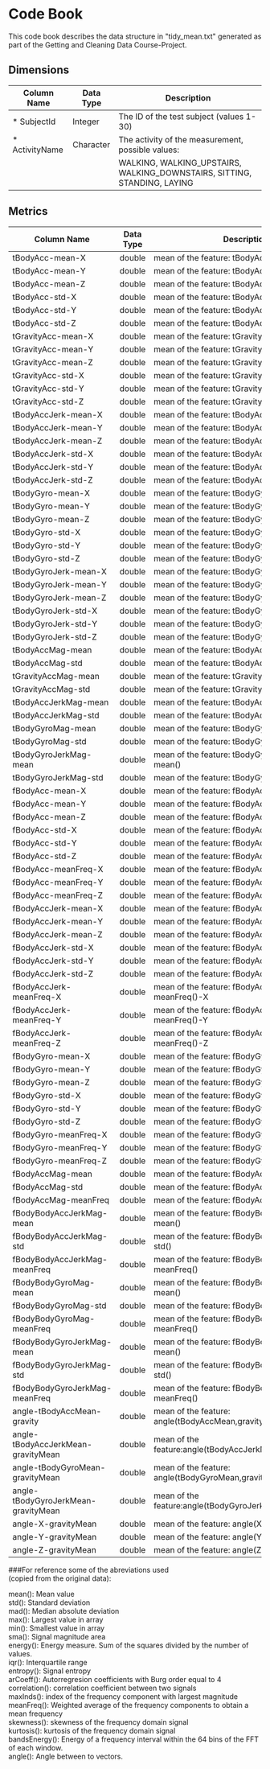 # Code Book

This code book describes the data structure in "tidy_mean.txt" generated as part of the
Getting and Cleaning Data Course-Project.

## Dimensions 
Column Name                          |Data Type |Description 
-------------------------------------|----------|----------------------------------------------------------
* SubjectId                          |Integer   | The ID of the test subject (values 1-30)
* ActivityName                       |Character | The activity of the measurement, possible values:
                                     |          | WALKING, WALKING_UPSTAIRS, WALKING_DOWNSTAIRS, SITTING, STANDING, LAYING 

## Metrics
Column Name                          |Data Type |Description 
-------------------------------------|----------|----------------------------------------------------------
tBodyAcc-mean-X                      | double   | mean of the feature: tBodyAcc-mean()-X                   
tBodyAcc-mean-Y                      | double   | mean of the feature: tBodyAcc-mean()-Y                   
tBodyAcc-mean-Z                      | double   | mean of the feature: tBodyAcc-mean()-Z                   
tBodyAcc-std-X                       | double   | mean of the feature: tBodyAcc-std()-X                    
tBodyAcc-std-Y                       | double   | mean of the feature: tBodyAcc-std()-Y                    
tBodyAcc-std-Z                       | double   | mean of the feature: tBodyAcc-std()-Z                    
tGravityAcc-mean-X                   | double   | mean of the feature: tGravityAcc-mean()-X                
tGravityAcc-mean-Y                   | double   | mean of the feature: tGravityAcc-mean()-Y                
tGravityAcc-mean-Z                   | double   | mean of the feature: tGravityAcc-mean()-Z                
tGravityAcc-std-X                    | double   | mean of the feature: tGravityAcc-std()-X                 
tGravityAcc-std-Y                    | double   | mean of the feature: tGravityAcc-std()-Y                 
tGravityAcc-std-Z                    | double   | mean of the feature: tGravityAcc-std()-Z                 
tBodyAccJerk-mean-X                  | double   | mean of the feature: tBodyAccJerk-mean()-X               
tBodyAccJerk-mean-Y                  | double   | mean of the feature: tBodyAccJerk-mean()-Y               
tBodyAccJerk-mean-Z                  | double   | mean of the feature: tBodyAccJerk-mean()-Z               
tBodyAccJerk-std-X                   | double   | mean of the feature: tBodyAccJerk-std()-X                
tBodyAccJerk-std-Y                   | double   | mean of the feature: tBodyAccJerk-std()-Y                
tBodyAccJerk-std-Z                   | double   | mean of the feature: tBodyAccJerk-std()-Z                
tBodyGyro-mean-X                     | double   | mean of the feature: tBodyGyro-mean()-X                  
tBodyGyro-mean-Y                     | double   | mean of the feature: tBodyGyro-mean()-Y                  
tBodyGyro-mean-Z                     | double   | mean of the feature: tBodyGyro-mean()-Z                  
tBodyGyro-std-X                      | double   | mean of the feature: tBodyGyro-std()-X                   
tBodyGyro-std-Y                      | double   | mean of the feature: tBodyGyro-std()-Y                   
tBodyGyro-std-Z                      | double   | mean of the feature: tBodyGyro-std()-Z                   
tBodyGyroJerk-mean-X                 | double   | mean of the feature: tBodyGyroJerk-mean()-X              
tBodyGyroJerk-mean-Y                 | double   | mean of the feature: tBodyGyroJerk-mean()-Y              
tBodyGyroJerk-mean-Z                 | double   | mean of the feature: tBodyGyroJerk-mean()-Z              
tBodyGyroJerk-std-X                  | double   | mean of the feature: tBodyGyroJerk-std()-X               
tBodyGyroJerk-std-Y                  | double   | mean of the feature: tBodyGyroJerk-std()-Y               
tBodyGyroJerk-std-Z                  | double   | mean of the feature: tBodyGyroJerk-std()-Z               
tBodyAccMag-mean                     | double   | mean of the feature: tBodyAccMag-mean()                  
tBodyAccMag-std                      | double   | mean of the feature: tBodyAccMag-std()                   
tGravityAccMag-mean                  | double   | mean of the feature: tGravityAccMag-mean()               
tGravityAccMag-std                   | double   | mean of the feature: tGravityAccMag-std()                
tBodyAccJerkMag-mean                 | double   | mean of the feature: tBodyAccJerkMag-mean()              
tBodyAccJerkMag-std                  | double   | mean of the feature: tBodyAccJerkMag-std()               
tBodyGyroMag-mean                    | double   | mean of the feature: tBodyGyroMag-mean()                 
tBodyGyroMag-std                     | double   | mean of the feature: tBodyGyroMag-std()                  
tBodyGyroJerkMag-mean                | double   | mean of the feature: tBodyGyroJerkMag-mean()             
tBodyGyroJerkMag-std                 | double   | mean of the feature: tBodyGyroJerkMag-std()              
fBodyAcc-mean-X                      | double   | mean of the feature: fBodyAcc-mean()-X                   
fBodyAcc-mean-Y                      | double   | mean of the feature: fBodyAcc-mean()-Y                   
fBodyAcc-mean-Z                      | double   | mean of the feature: fBodyAcc-mean()-Z                   
fBodyAcc-std-X                       | double   | mean of the feature: fBodyAcc-std()-X                    
fBodyAcc-std-Y                       | double   | mean of the feature: fBodyAcc-std()-Y                    
fBodyAcc-std-Z                       | double   | mean of the feature: fBodyAcc-std()-Z                    
fBodyAcc-meanFreq-X                  | double   | mean of the feature: fBodyAcc-meanFreq()-X               
fBodyAcc-meanFreq-Y                  | double   | mean of the feature: fBodyAcc-meanFreq()-Y               
fBodyAcc-meanFreq-Z                  | double   | mean of the feature: fBodyAcc-meanFreq()-Z               
fBodyAccJerk-mean-X                  | double   | mean of the feature: fBodyAccJerk-mean()-X               
fBodyAccJerk-mean-Y                  | double   | mean of the feature: fBodyAccJerk-mean()-Y               
fBodyAccJerk-mean-Z                  | double   | mean of the feature: fBodyAccJerk-mean()-Z               
fBodyAccJerk-std-X                   | double   | mean of the feature: fBodyAccJerk-std()-X                
fBodyAccJerk-std-Y                   | double   | mean of the feature: fBodyAccJerk-std()-Y                
fBodyAccJerk-std-Z                   | double   | mean of the feature: fBodyAccJerk-std()-Z                
fBodyAccJerk-meanFreq-X              | double   | mean of the feature: fBodyAccJerk-meanFreq()-X           
fBodyAccJerk-meanFreq-Y              | double   | mean of the feature: fBodyAccJerk-meanFreq()-Y           
fBodyAccJerk-meanFreq-Z              | double   | mean of the feature: fBodyAccJerk-meanFreq()-Z           
fBodyGyro-mean-X                     | double   | mean of the feature: fBodyGyro-mean()-X                  
fBodyGyro-mean-Y                     | double   | mean of the feature: fBodyGyro-mean()-Y                  
fBodyGyro-mean-Z                     | double   | mean of the feature: fBodyGyro-mean()-Z                  
fBodyGyro-std-X                      | double   | mean of the feature: fBodyGyro-std()-X                   
fBodyGyro-std-Y                      | double   | mean of the feature: fBodyGyro-std()-Y                   
fBodyGyro-std-Z                      | double   | mean of the feature: fBodyGyro-std()-Z                   
fBodyGyro-meanFreq-X                 | double   | mean of the feature: fBodyGyro-meanFreq()-X              
fBodyGyro-meanFreq-Y                 | double   | mean of the feature: fBodyGyro-meanFreq()-Y              
fBodyGyro-meanFreq-Z                 | double   | mean of the feature: fBodyGyro-meanFreq()-Z              
fBodyAccMag-mean                     | double   | mean of the feature: fBodyAccMag-mean()                  
fBodyAccMag-std                      | double   | mean of the feature: fBodyAccMag-std()                   
fBodyAccMag-meanFreq                 | double   | mean of the feature: fBodyAccMag-meanFreq()              
fBodyBodyAccJerkMag-mean             | double   | mean of the feature: fBodyBodyAccJerkMag-mean()          
fBodyBodyAccJerkMag-std              | double   | mean of the feature: fBodyBodyAccJerkMag-std()           
fBodyBodyAccJerkMag-meanFreq         | double   | mean of the feature: fBodyBodyAccJerkMag-meanFreq()      
fBodyBodyGyroMag-mean                | double   | mean of the feature: fBodyBodyGyroMag-mean()             
fBodyBodyGyroMag-std                 | double   | mean of the feature: fBodyBodyGyroMag-std()              
fBodyBodyGyroMag-meanFreq            | double   | mean of the feature: fBodyBodyGyroMag-meanFreq()         
fBodyBodyGyroJerkMag-mean            | double   | mean of the feature: fBodyBodyGyroJerkMag-mean()         
fBodyBodyGyroJerkMag-std             | double   | mean of the feature: fBodyBodyGyroJerkMag-std()          
fBodyBodyGyroJerkMag-meanFreq        | double   | mean of the feature: fBodyBodyGyroJerkMag-meanFreq()     
angle-tBodyAccMean-gravity           | double   | mean of the feature: angle(tBodyAccMean,gravity)         
angle-tBodyAccJerkMean-gravityMean   | double   | mean of the feature:angle(tBodyAccJerkMean),gravityMean) 
angle-tBodyGyroMean-gravityMean      | double   | mean of the feature: angle(tBodyGyroMean,gravityMean)    
angle-tBodyGyroJerkMean-gravityMean  | double   | mean of the feature:angle(tBodyGyroJerkMean,gravityMean) 
angle-X-gravityMean                  | double   | mean of the feature: angle(X,gravityMean)                
angle-Y-gravityMean                  | double   | mean of the feature: angle(Y,gravityMean)                
angle-Z-gravityMean                  | double   | mean of the feature: angle(Z,gravityMean)                


###For reference some of the abreviations used  
(copied from the original data):

mean(): Mean value  
std(): Standard deviation  
mad(): Median absolute deviation  
max(): Largest value in array  
min(): Smallest value in array  
sma(): Signal magnitude area  
energy(): Energy measure. Sum of the squares divided by the number of values.  
iqr(): Interquartile range  
entropy(): Signal entropy  
arCoeff(): Autorregresion coefficients with Burg order equal to 4  
correlation(): correlation coefficient between two signals  
maxInds(): index of the frequency component with largest magnitude  
meanFreq(): Weighted average of the frequency components to obtain a mean frequency  
skewness(): skewness of the frequency domain signal  
kurtosis(): kurtosis of the frequency domain signal  
bandsEnergy(): Energy of a frequency interval within the 64 bins of the FFT of each window.  
angle(): Angle between to vectors.  
